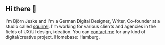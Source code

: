 ## Hi there 👋

I'm Björn Jeske and I'm a German Digital Designer, Writer, Co-founder at a studio called <a href="https://sqrrl.de">squirrel</a>. I'm working for various clients and agencies in the fields of UX/UI design, ideation.
You can <a href="mailto:bjoern.jeske@sqrrl.de">contact me</a> for any kind of digital/creative project. Homebase: Hamburg.
